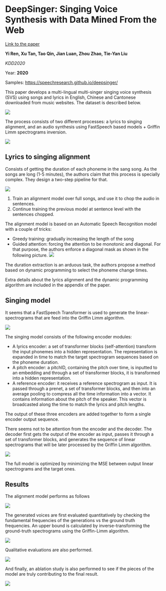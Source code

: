 # DeepSinger: Singing Voice Synthesis with Data Mined From the Web

[Link to the paper]([link](https://arxiv.org/abs/2007.04590))

**Yi Ren, Xu Tan, Tao Qin, Jian Luan, Zhou Zhao, Tie-Yan Liu**

*KDD2020*

Year: **2020**

Samples: https://speechresearch.github.io/deepsinger/

This paper develops a multi-lingual multi-singer singing voice synthesis (SVS) using songs and lyrics in English, Chinese and Cantonese downloaded from music websites. The dataset is described below.

![](ren2020/dataset.png)

The process consists of two different processes: a lyrics to singing alignment, and an audio synthesis using FastSpeech based models + Griffin Limm spectrograms inversion.

![](ren2020/pipeline.png)

## Lyrics to singing alignment
Consists of getting the duration of each phoneme in the sang song. As the songs are long (1-5 minutes), the authors claim that this process is specially complex. They design a two-step pipeline for that.

![](ren2020/alignment_model.png)

1. Train an alignment model over full songs, and use it to chop the audio in sentences.
2. Continue training the previous model at sentence level with the sentences chopped.

The alignment model is based on an Automatic Speech Recognition model with a couple of tricks:
- Greedy training: gradually increasing the length of the song
- Guided attention: forcing the attention to be monotonic and diagonal. For that purpose, the authors enforce a diagonal mask as shown in the following picture.
  ![](ren2020/mask_attention.png)

The duration extraction is an arduous task, the authors propose a method based on dynamic programming to select the phoneme change times.

Extra details about the lyrics alignment and the dynamic programming algorithm are included in the appendix of the paper.

## Singing model
It seems that a FastSpeech Transformer is used to generate the linear-spectrograms that are feed into the Griffin Limm algorithm.

![](ren2020/singing_model.png)

The singing model consists of the following encoder modules:

- A lyrics encoder: a set of transformer blocks (self-attention) transform the input phonemes into a hidden representation. The representation is expanded in time to match the target spectrogram sequences based on the phoneme duration.
- A pitch encoder: a pitchID, containing the pitch over time, is inputted to an embedding and through a set of transformer blocks, it is transformed into a hidden representation.
- A reference encoder: it receives a reference spectrogram as input. It is passed through a prenet, a set of transformer blocks, and then into an average pooling to compress all the time information into a vector. It contains information about the pitch of the speaker. This vector is broadcasted along the time to match the lyrics and pitch lengths.

The output of these three encoders are added together to form a single encoder output sequence.

There seems not to be attention from the encoder and the decoder. The decoder first gets the output of the encoder as input, passes it through a set of transformer blocks, and generates the sequence of linear spectrograms that will be later processed by the Griffin Limm algorithm.

![](ren2020/inference.png)

The full model is optimized by minimizing the MSE between output linear spectrograms and the target ones.

## Results
The alignment model performs as follows

![](ren2020/align_performance.png)

The generated voices are first evaluated quantitatively by checking the fundamental frequencies of the generations vs the ground truth frequencies. An upper bound is calculated by inverse-transforming the ground-truth spectrograms using the Griffin-Limm algorithm.

![](ren2020/voice_quantitative_eval.png)

Qualitative evaluations are also performed.

![](ren2020/voice_qualitative_eval.png)

And finally, an ablation study is also performed to see if the pieces of the model are truly contributing to the final result.

![](ren2020/ablation.png)